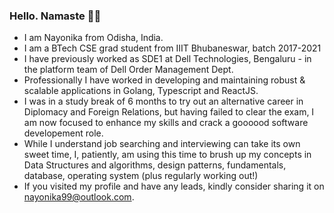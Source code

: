 ### Hello. Namaste 🙏🏻
- I am Nayonika from Odisha, India.
- I am a BTech CSE grad student from IIIT Bhubaneswar, batch 2017-2021
- I have previously worked as SDE1 at Dell Technologies, Bengaluru - in the platform team of Dell Order Management Dept.
- Professionally I have worked in developing and maintaining robust & scalable applications in Golang, Typescript and ReactJS.
- I was in a study break of 6 months to try out an alternative career in Diplomacy and Foreign Relations, but having failed to clear the exam, I am now focused to enhance my skills and crack a goooood software developement role.
- While I understand job searching and interviewing can take its own sweet time, I, patiently, am using this time to brush up my concepts in Data Structures and algorithms, design patterns, fundamentals, database, operating system (plus regularly working out!)
- If you visited my profile and have any leads, kindly consider sharing it on nayonika99@outlook.com.

<!--
**Nayhay99/Nayhay99** is a ✨ _special_ ✨ repository because its `README.md` (this file) appears on your GitHub profile.

Here are some ideas to get you started:

- 🔭 I’m currently working on ...
- 🌱 I’m currently learning ...
- 👯 I’m looking to collaborate on ...
- 🤔 I’m looking for help with ...
- 💬 Ask me about ...
- 📫 How to reach me: ...
- 😄 Pronouns: ...
- ⚡ Fun fact: ...
-->
